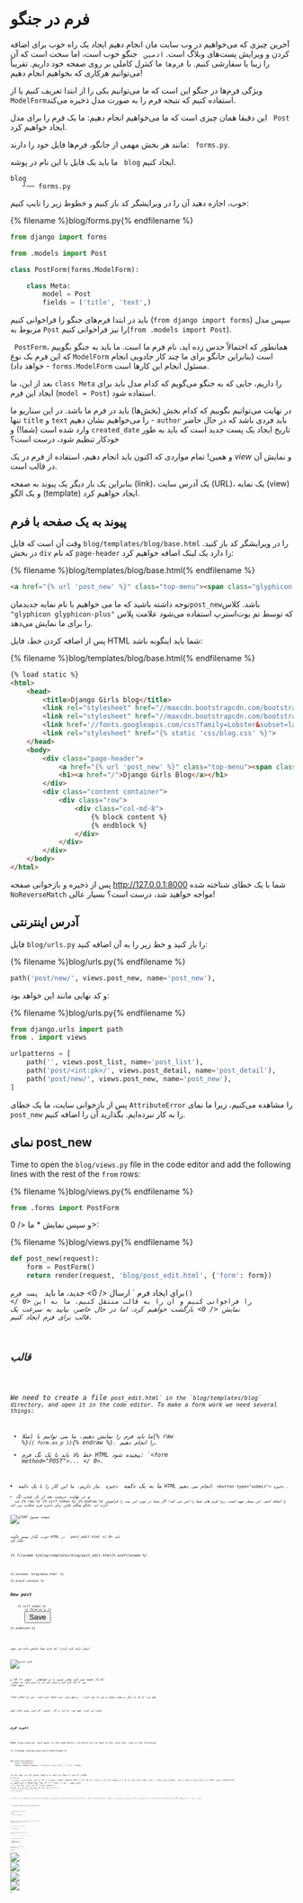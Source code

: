 # فرم در جنگو

آخرین چیزی که می‌خواهیم در وب سایت مان انجام دهیم ایجاد یک راه خوب برای اضافه کردن و ویرایش پست‌های وبلاگ است. `ادمین ` جنگو خوب است، اما سخت است که آن را زیبا یا سفارشی کنیم. با ` فرم‌ها ` ما کنترل کاملی بر روی صفحه خود داریم. تقریباً می‌توانیم هرکاری که بخواهیم انجام دهیم!

ویژگی فرم‌ها در جنگو این است که ما می‌توانیم یکی را از ابتدا تعریف کنیم یا از `ModelForm`استفاده کنیم که نتیجه فرم را به صورت مدل ذخیره می‌کند.

این دقیقا همان چیزی است که ما می‌خواهیم انجام دهیم: ما یک فرم را برای مدل ` Post` ایجاد خواهیم کرد.

مانند هر بخش مهمی از جانگو، فرم‌ها فایل خود را دارند: ` forms.py`.

ما باید یک فایل با این نام در پوشه ` blog` ایجاد کنیم.

    blog
       ┘── forms.py
    

خوب، اجازه دهید آن را در ویرایشگر کد باز کنیم و خطوط زیر را تایپ کنیم:

{% filename %}blog/forms.py{% endfilename %}

```python
from django import forms

from .models import Post

class PostForm(forms.ModelForm):

    class Meta:
        model = Post
        fields = ('title', 'text',)
```

باید در ابتدا فرم‌های جنگو را فراخوانی کنیم (`from django import forms`) سپس مدل مربوط به `Post` را نیز فراخوانی کنیم(`from .models import Post`).

` PostForm`، همانطور که احتمالاً حدس زده اید، نام فرم ما است. ما باید به جنگو بگوییم که این فرم یک نوع `ModelForm` است (بنابراین جانگو برای ما چند کار جادویی انجام خواهد داد) - `forms.ModelForm` مسئول انجام این کارها است.

بعد از این، ما `class Meta` را داریم، جایی که به جنگو می‌گویم که کدام مدل باید برای ایجاد این فرم (`model = Post`) استفاده شود.

در نهایت می‌توانیم بگوییم که کدام بخش‌ (بخش‌ها) باید در فرم ما باشد. در این سناریو ما تنها `title` و `text` را می‌خواهیم نشان دهیم - `author` باید فردی باشد که در حال حاضر وارد شده است (شما!) و `created_date` تاریخ ایجاد یک پست جدید است که باید به طور خودکار تنظیم شود، درست است؟

و همین! تمام مواردی که اکنون باید انجام دهیم، استفاده از فرم در یک *view* و نمایش آن در قالب است.

بنابراین یک بار دیگر یک پیوند به صفحه (link)، یک آدرس سایت (URL)، یک نمایه (view) و یک الگو (template) ایجاد خواهیم کرد.

## پیوند به یک صفحه با فرم

وقت آن است که فایل `blog/templates/blog/base.html` را در ویرایشگر کد باز کنید. در بخش `div` که نام `page-header` را دارد یک لینک اضافه خواهیم کرد:

{% filename %}blog/templates/blog/base.html{% endfilename %}

```html
<a href="{% url 'post_new' %}" class="top-menu"><span class="glyphicon glyphicon-plus"></span></a>
```

توجه داشته باشید که ما می خواهیم با نام نمایه جدیدمان`post_new`باشد. کلاس `"glyphicon glyphicon-plus"` که توسط تم بوت‌استرپ استفاده می‌شود علامت پلاس را برای ما نمایش می‌دهد.

پس از اضافه کردن خط، فایل HTML شما باید اینگونه باشد:

{% filename %}blog/templates/blog/base.html{% endfilename %}

```html
{% load static %}
<html>
    <head>
        <title>Django Girls blog</title>
        <link rel="stylesheet" href="//maxcdn.bootstrapcdn.com/bootstrap/3.2.0/css/bootstrap.min.css">
        <link rel="stylesheet" href="//maxcdn.bootstrapcdn.com/bootstrap/3.2.0/css/bootstrap-theme.min.css">
        <link href='//fonts.googleapis.com/css?family=Lobster&subset=latin,latin-ext' rel='stylesheet' type='text/css'>
        <link rel="stylesheet" href="{% static 'css/blog.css' %}">
    </head>
    <body>
        <div class="page-header">
            <a href="{% url 'post_new' %}" class="top-menu"><span class="glyphicon glyphicon-plus"></span></a>
            <h1><a href="/">Django Girls Blog</a></h1>
        </div>
        <div class="content container">
            <div class="row">
                <div class="col-md-8">
                    {% block content %}
                    {% endblock %}
                </div>
            </div>
        </div>
    </body>
</html>
```

پس از ذخیره و بازخوانی صفحه http://127.0.0.1:8000 شما با یک خطای شناخته شده `NoReverseMatch` مواجه خواهید شد، درست است؟ بسیار عالی!

## آدرس اینترنتی

فایل `blog/urls.py` را باز کنید و خط زیر را به آن اضافه کنید:

{% filename %}blog/urls.py{% endfilename %}

```python
path('post/new/', views.post_new, name='post_new'),
```

و کد نهایی مانند این خواهد بود:

{% filename %}blog/urls.py{% endfilename %}

```python
from django.urls import path 
from . import views

urlpatterns = [
    path('', views.post_list, name='post_list'),
    path('post/<int:pk>/', views.post_detail, name='post_detail'),
    path('post/new/', views.post_new, name='post_new'),
]
```

پس از بازخوانی سایت، ما یک خطای `AttributeError` را مشاهده می‌کنیم، زیرا ما نمای `post_new` را به کار نبرده‌ایم. بگذارید آن را اضافه کنیم.

## نمای post_new

Time to open the `blog/views.py` file in the code editor and add the following lines with the rest of the `from` rows:

{% filename %}blog/views.py{% endfilename %}

```python
from .forms import PostForm
```

و سپس نمایش * ما </ 0>:</p> 

{% filename %}blog/views.py{% endfilename %}

```python
def post_new(request):
    form = PostForm()
    return render(request, 'blog/post_edit.html', {'form': form})
```

برای ایجاد فرم ` ارسال </ 0> جدید، ما باید <code> پست فرم() </ 0> را فراخوانی کنیم و آن را به قالب منتقل کنیم. ما به این <em> نمایش </ 0> بازگشت خواهیم کرد، اما در حال حاضر، بیایید به سرعت یک قالب برای فرم ایجاد کنیم.</p>

<h2>قالب</h2>

<p>We need to create a file <code>post_edit.html` in the `blog/templates/blog` directory, and open it in the code editor. To make a form work we need several things:

* ما باید فرم را نمایش دهیم. ما می توانیم با (مثلا{% raw %}`{{ form.as_p }}`{% endraw %}. را انجام دهیم.
* خط بالا باید با یک تگ فرم HTML پیچیده شود: `&lt;form method="POST"&gt;... </ 0>.</li>
<li>ما به یک دکمه <code> ذخیره </ 0> نیاز داریم. ما این کار را با یک دکمه HTML انجام می دهیم: <code>&lt;button type="submit"&gt; ذخیره </ 1>.</li>
<li>و در نهایت، درست بعد از باز شدن تگ <code><form ...>` باید {% raw %}`{% csrf_token %}`{% endraw %} را اضافه کنیم. این بسیار مهم است، زیرا فرم های شما را امن می کند! اگر شما در مورد این بیت را فراموش کرده اید، جانگو هنگام تلاش برای ذخیره فرم شکایت می کند:

![CSRF صفحه ممنوع](images/csrf2.png)

خوب، بگذار ببینیم چگونه HTML در ` post_edit.html </ 0> باید نگاه کند:</p>

<p>{% filename %}blog/templates/blog/post_edit.html{% endfilename %}</p>

<pre><code class="html">{% extends 'blog/base.html' %}

{% block content %}
    <h2>New post</h2>
    <form method="POST" class="post-form">{% csrf_token %}
        {{ form.as_p }}
        <button type="submit" class="save btn btn-default">Save</button>
    </form>
{% endblock %}
`</pre> 

زمان برای تازه کردن! بله فرم شما نمایش داده می شود!

![فرم جدید](images/new_form2.png)

اما یک دقیقه صبر کنید وقتی چیزی را در فیلدهای ` عنوان </ 0> و <code> متن </ 0> تایپ کنید و سعی کنید آن را ذخیره کنید، چه اتفاقی خواهد افتاد؟</p>

<p>هیچ چی! ما یک بار دیگر در همان صفحه و متن ما رفته است... و هیچ پست جدید اضافه شده است. پس چه اتفاقی افتاد؟</p>

<p>جواب این است: هیچ چیز. ما باید در کار <em> نمایش </ 0> کار کمی بیشتر انجام دهیم.</p>

<h2>ذخیره فرم</h2>

<p>Open <code>blog/views.py` once again in the code editor. Currently all we have in the `post_new` view is the following:

{% filename %}blog/views.py{% endfilename %}

```python
def post_new(request):
    form = PostForm()
    return render(request, 'blog/post_edit.html', {'form': form})
```

هنگامی که فرم را ارسال می کنیم، ما به همان نمایش داده می شود، اما این بار ما در ` درخواست </ 0> داده های بیشتری داریم، به ویژه در <code> request.POST </ 0> (نامگذاری هیچ ارتباطی با "پست" وبلاگ نداشته باشد، این کار با این واقعیت است که ما "ارسال" داده ها). به یاد داشته باشید که چگونه در فایل HTML، تعریف <code><form>` دارای متغیر ` متد = "پست" </ 1> بود? تمام فیلدها از فرم اکنون در <code> درخواست.پست</ 0> قرار دارند. شما نباید <code> پست</ 0> را به هر چیز دیگری تغییر دهید (تنها مقدار معتبر دیگر برای روش <code> </ 0> <code> گرفتن</ 0> است، اما ما هیچ وقت برای توضیح تفاوت آن است).</p>

<p>بنابراین در نمای <em> ما </ 0> ما دو موقعیت جداگانه برای رسیدگی داریم: اول اینکه زمانی که ما برای اولین بار به صفحه می رویم و یک فرم خالی را می خواهیم، و دوم، وقتی برگشت به نمایش <em> </ 0> با تمام داده های فرم که ما تایپ کرده ایم. بنابراین ما نیاز به اضافه کردن یک شرط (ما برای استفاده از <code> اگر </ 0> استفاده کنیم):</p>

<p>{% filename %}blog/views.py{% endfilename %}</p>

<pre><code class="python">if request.method == "POST":
    [...]
else:
    form = PostForm()
`</pre> 

وقت آن است که نقاط ` [...] </ 0> را پر کنید. اگر <code> method </ 0> <code> POST </ 0> باشد، ما می خواهیم که <code> PostForm </ 0> را با داده از فرم بسازیم، درست است؟ ما این کار را به صورت زیر انجام خواهیم داد:</p>

<p>{% filename %}blog/views.py{% endfilename %}</p>

<pre><code class="python">form = PostForm(request.POST)
`</pre> 

چیز بعدی این است که بررسی کنید که آیا فرم صحیح است (تمام فیلدهای لازم تنظیم شده و مقادیر نادرست ارائه شده است). ما این کار را با ` form.is_valid () </ 0> انجام می دهیم.</p>

<p>ما بررسی می کنیم که آیا فرم معتبر است و اگر چنین باشد، می توانیم آن را ذخیره کنیم!</p>

<p>{% filename %}blog/views.py{% endfilename %}</p>

<pre><code class="python">اگر form.is_valid ():
     post = form.save (commit = False)
     post.author = request.user
     post.published_date = timezone.now ()
     post.save ()
`</pre> 

اساسا، ما دو چیز در اینجا داریم: فرم را با ` form.save </ 0> ذخیره می کنیم و ما یک نویسنده می نویسیم (از آنجا که هیچ <code> نویسنده </ 0> در <code> PostForm </ 0> و این فیلد مورد نیاز است). <code> commit = False </ 0> بدین معنی است که ما نمی خواهیم مدل <code> پست </ 0> را ذخیره کنیم - ما می خواهیم ابتدا نویسنده را اضافه کنیم. در بیشتر موارد شما از <code> form.save () </ 0> بدون <code> commit = اشتباه</ 0> استفاده می کنید، اما در این مورد، ما باید آن را عرضه کنیم. <code> post.save () </ 0> تغییرات را حفظ (اضافه کردن نویسنده) و یک پست جدید بلاگ ایجاد می شود!</p>

<p>سرانجام، اگر می توانستیم بلافاصله به صفحه پست <code> post_detail </ 0> ما برای پست جدید بلاگ خودمان بپیوندیم، عالی خواهد بود، درست است؟ برای این کار ما نیاز به یک واردات دیگر داریم:</p>

<p>{% filename %}blog/views.py{% endfilename %}</p>

<pre><code class="python">from django.shortcuts import redirect
`</pre> 

آن را در ابتدای فایل خود اضافه کنید. و اکنون می توان گفت، "به صفحه پست ` post_detail </ 0> برای پست جدید ایجاد شده بروید":</p>

<p>{% filename %}blog/views.py{% endfilename %}}</p>

<pre><code class="python">return redirect('post_detail', pk=post.pk)
`</pre> 

` post_detail </ 0> نام نمایش است که ما می خواهیم به آن برویم. به یاد داشته باشید که این نمایش <em> </ 0> نیاز به متغیر <code> pk </ 1> دارد؟ برای انتقال آن به نمایش ها، از <code> pk = post.pk </ 0> استفاده می کنیم، که <code> post </ 0> جدیدترین پست وبلاگ است!</p>

<p>خوب، ما خیلی صحبت کرده ایم، اما احتمالا می خواهیم ببینیم که کل <em> نمایش </ 0> به نظر می رسد، درست است؟</p>

<p>{% filename %}blog/views.py{% endfilename %}}</p>

<pre><code class="python">def post_new(request):
    if request.method == "POST":
        form = PostForm(request.POST)
        if form.is_valid():
            post = form.save(commit=False)
            post.author = request.user
            post.published_date = timezone.now()
            post.save()
            return redirect('post_detail', pk=post.pk)
    else:
        form = PostForm()
    return render(request, 'blog/post_edit.html', {'form': form})
`</pre> 

بیایید ببینیم که آیا کار می کند. برو به صفحه http://127.0.0.1:8000/post/new/، اضافه کردن ` عنوان </ 0> و <code> متن </ 0>، ذخیره آن... و voilà! پست جدید وبلاگ اضافه شده است و ما به صفحه <code> post_detail </ 0> هدایت می شوید!</p>

<p>ممکن است متوجه شده باشید که قبل از ذخیره پست، تاریخ انتشار را تنظیم می کنید. بعدها، ما دکمه <em> انتشار </ 0> را در <strong> آموزش دختران جونگو: برنامه های افزودنی </ 1> معرفی می کنیم.</p>

<p>این عالیه!</p>

<blockquote>
  <p>همانطور که اخیرا رابط کاربری مدیر جنگجو را استفاده کردیم، سیستم در حال حاضر فکر می کند ما هنوز وارد سیستم نشده ایم. چند موقعیت وجود دارد که می تواند منجر به خروج از ما شود (بسته شدن مرورگر، راه اندازی مجدد DB و غیره). اگر در هنگام ایجاد یک پست متوجه شدید که خطایی در رابطه با عدم وجود یک کاربر وارد شده شده است، به صفحه مدیریت http://127.0.0.1:8000/admin بروید و دوباره وارد شوید. این مسئله به طور موقت حل خواهد شد. یک ثابت دائمی در انتظار شما در <strong> Homework: اضافه کردن امنیت به وب سایت شما! </ 0> فصل بعد از آموزش اصلی وجود دارد.</p>
</blockquote>

<p><img src="images/post_create_error.png" alt="خطا ورود به سیستم" /></p>

<h2>اعتبار فرم</h2>

<p>در حال حاضر، ما به شما نشان می دهیم که چگونه شکل های جانسون سرد است. یک پست وبلاگ باید زمینه <code> عنوان </ 0> و <code> متن </ 0> داشته باشد. در مدل <code> پست </ 0> ما نگفتیم که این فیلدها (به غیر از <code> published_date </ 0>) مورد نیاز نیستند، بنابراین، دیوانه، به طور پیش فرض، انتظار می رود آنها را تنظیم کند.</p>

<p>سعی کنید فرم را بدون <code> عنوان </ 0> و <code> متن </ 0> ذخیره کنید. حدس بزن چه اتفاقی خواهد افتاد!</p>

<p><img src="images/form_validation2.png" alt="اعتبار فرم" /></p>

<p>جنگجو معتقد است که تمام زمینه های موجود در فرم ما صحیح هستند. آیا این عالی نیست؟</p>

<h2>ويرايش فرم</h2>

<p>حالا ما می دانیم که چگونه یک فرم جدید اضافه کنیم. اما اگر بخواهیم یک موجود را ویرایش کنیم، چه؟ این بسیار شبیه آنچه ما انجام دادیم. بگذارید برخی از چیزهای مهم را سریع بسازیم. (اگر چیزی را درک نکنید، باید از مربی خود بپرسید یا در فصل های قبلی نگاه کنید، زیرا ما قبلا همه این مراحل را پوشش دادیم.)</p>

<p>Open <code>blog/templates/blog/post_detail.html` in the code editor and add the line

{% filename %}blog/templates/blog/post_detail.html{% endfilename %}

```html
<a class="btn btn-default" href="{% url 'post_edit' pk=post.pk %}"><span class="glyphicon glyphicon-pencil"></span></a>
```

so that the template will look like this:

{% filename %}blog/templates/blog/post_detail.html{% endfilename %}

```html
{% extends 'blog/base.html' %}

{% block content %}
    <div class="post">
        {% if post.published_date %}
            <div class="date">
                {{ post.published_date }}
            </div>
        {% endif %}
        <a class="btn btn-default" href="{% url 'post_edit' pk=post.pk %}"><span class="glyphicon glyphicon-pencil"></span></a>
        <h2>{{ post.title }}</h2>
        <p>{{ post.text|linebreaksbr }}</p>
    </div>
{% endblock %}
```

Open `blog/urls.py` in the code editor, and add this line:

{% filename %}blog/urls.py{% endfilename %}

```python
    path('post/<int:pk>/edit/', views.post_edit, name='post_edit'),
```

We will reuse the template `blog/templates/blog/post_edit.html`, so the last missing thing is a *view*.

Let's open `blog/views.py` in the code editor and add this at the very end of the file:

{% filename %}blog/views.py{% endfilename %}

```python
def post_edit(request, pk):
    post = get_object_or_404(Post, pk=pk)
    if request.method == "POST":
        form = PostForm(request.POST, instance=post)
        if form.is_valid():
            post = form.save(commit=False)
            post.author = request.user
            post.published_date = timezone.now()
            post.save()
            return redirect('post_detail', pk=post.pk)
    else:
        form = PostForm(instance=post)
    return render(request, 'blog/post_edit.html', {'form': form})
```

This looks almost exactly the same as our `post_new` view, right? But not entirely. For one, we pass an extra `pk` parameter from urls. Next, we get the `Post` model we want to edit with `get_object_or_404(Post, pk=pk)` and then, when we create a form, we pass this post as an `instance`, both when we save the form…

{% filename %}blog/views.py{% endfilename %}

```python
form = PostForm(request.POST, instance=post)
```

…and when we've just opened a form with this post to edit:

{% filename %}blog/views.py{% endfilename %}

```python
form = PostForm(instance=post)
```

OK, let's test if it works! Let's go to the `post_detail` page. There should be an edit button in the top-right corner:

![Edit button](images/edit_button2.png)

When you click it you will see the form with our blog post:

![Edit form](images/edit_form2.png)

Feel free to change the title or the text and save the changes!

Congratulations! Your application is getting more and more complete!

If you need more information about Django forms, you should read the documentation: https://docs.djangoproject.com/en/2.0/topics/forms/

## Security

Being able to create new posts by clicking a link is awesome! But right now, anyone who visits your site will be able to make a new blog post, and that's probably not something you want. Let's make it so the button shows up for you but not for anyone else.

Open `blog/templates/blog/base.html` in the code editor, find our `page-header` `div` and the anchor tag you put in there earlier. It should look like this:

{% filename %}blog/templates/blog/base.html{% endfilename %}

```html
<a href="{% url 'post_new' %}" class="top-menu"><span class="glyphicon glyphicon-plus"></span></a>
```

We're going to add another `{% if %}` tag to this, which will make the link show up only for users who are logged into the admin. Right now, that's just you! Change the `<a>` tag to look like this:

{% filename %}blog/templates/blog/base.html{% endfilename %}

```html
{% if user.is_authenticated %}
    <a href="{% url 'post_new' %}" class="top-menu"><span class="glyphicon glyphicon-plus"></span></a>
{% endif %}
```

This `{% if %}` will cause the link to be sent to the browser only if the user requesting the page is logged in. This doesn't protect the creation of new posts completely, but it's a good first step. We'll cover more security in the extension lessons.

Remember the edit icon we just added to our detail page? We also want to add the same change there, so other people won't be able to edit existing posts.

Open `blog/templates/blog/post_detail.html` in the code editor and find this line:

{% filename %}blog/templates/blog/post_detail.html{% endfilename %}

```html
<a class="btn btn-default" href="{% url 'post_edit' pk=post.pk %}"><span class="glyphicon glyphicon-pencil"></span></a>
```

Change it to this:

{% filename %}blog/templates/blog/post_detail.html{% endfilename %}

```html
{% if user.is_authenticated %}
     <a class="btn btn-default" href="{% url 'post_edit' pk=post.pk %}"><span class="glyphicon glyphicon-pencil"></span></a>
{% endif %}
```

از آنجا که احتمالا وارد سیستم شوید، اگر صفحه را تازه سازی کنید، هیچ چیز دیگری را نمی بینید. هرچند صفحه را در یک مرورگر دیگر یا یک پنجره ناشناس (با نام «محرمانه» در ویندوز لبه) بارگذاری کنید، و خواهید دید که پیوند نمایش داده نمیشود و نماد نیز نمایش داده نمیشود!

## یک چیز دیگر: استقرار زمان!

بیایید ببینیم آیا این همه در هرکجا پایتون کار می کند. زمان برای راه اندازی دیگر!

* First, commit your new code, and push it up to GitHub:

{% filename %}خط فرمان{% endfilename %}

    $ git status
    $ git add --all .
    $ git status
    $ git commit -m "Added views to create/edit blog post inside the site."
    $ git push
    

* سپس، در کنسول  هرکجا پایتون باش </ 0>:</li> </ul> 
    
    {% filename %}PythonAnywhere command-line{% endfilename %}
    
        $ cd ~/<your-pythonanywhere-domain>.pythonanywhere.com
        $ git pull
        [...]
        
    
    (Remember to substitute `<your-pythonanywhere-domain>` with your actual PythonAnywhere subdomain, without the angle-brackets.)
    
    * Finally, hop on over to the ["Web" page](https://www.pythonanywhere.com/web_app_setup/) (use the menu button in the upper right of the console) and hit **Reload**. Refresh your https://subdomain.pythonanywhere.com blog to see the changes.
    
    And that should be it! Congrats :)